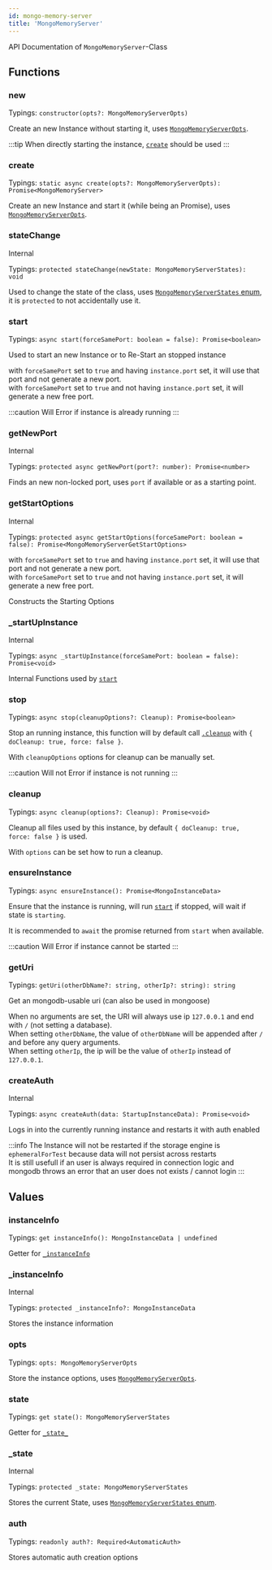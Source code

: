 ```yaml
---
id: mongo-memory-server
title: 'MongoMemoryServer'
---
```


API Documentation of `MongoMemoryServer`-Class

## Functions

### new

Typings: `constructor(opts?: MongoMemoryServerOpts)`

Create an new Instance without starting it, uses [`MongoMemoryServerOpts`](../interfaces/mongo-memory-server-opts.md).

:::tip
When directly starting the instance, [`create`](#create) should be used
:::

### create

Typings: `static async create(opts?: MongoMemoryServerOpts): Promise<MongoMemoryServer>`

Create an new Instance and start it (while being an Promise), uses [`MongoMemoryServerOpts`](../interfaces/mongo-memory-server-opts.md).

### stateChange

<span class="badge badge--warning">Internal</span>

Typings: `protected stateChange(newState: MongoMemoryServerStates): void`

Used to change the state of the class, uses [`MongoMemoryServerStates` enum](../enums/mongo-memory-server-states.md), it is `protected` to not accidentally use it.

### start

Typings: `async start(forceSamePort: boolean = false): Promise<boolean>`

Used to start an new Instance or to Re-Start an stopped instance

with `forceSamePort` set to `true` and having `instance.port` set, it will use that port and not generate a new port.  
with `forceSamePort` set to `true` and not having `instance.port` set, it will generate a new free port.  

:::caution
Will Error if instance is already running
:::

### getNewPort

<span class="badge badge--warning">Internal</span>

Typings: `protected async getNewPort(port?: number): Promise<number>`

Finds an new non-locked port, uses `port` if available or as a starting point.

### getStartOptions

<span class="badge badge--warning">Internal</span>

Typings: `protected async getStartOptions(forceSamePort: boolean = false): Promise<MongoMemoryServerGetStartOptions>`

with `forceSamePort` set to `true` and having `instance.port` set, it will use that port and not generate a new port.  
with `forceSamePort` set to `true` and not having `instance.port` set, it will generate a new free port.  

Constructs the Starting Options

### _startUpInstance

<span class="badge badge--warning">Internal</span>

Typings: `async _startUpInstance(forceSamePort: boolean = false): Promise<void>`

Internal Functions used by [`start`](#start)

### stop

Typings: `async stop(cleanupOptions?: Cleanup): Promise<boolean>`

Stop an running instance, this function will by default call [`.cleanup`](#cleanup) with `{ doCleanup: true, force: false }`.

With `cleanupOptions` options for cleanup can be manually set.

:::caution
Will not Error if instance is not running
:::

### cleanup

Typings: `async cleanup(options?: Cleanup): Promise<void>`

Cleanup all files used by this instance, by default `{ doCleanup: true, force: false }` is used.

With `options` can be set how to run a cleanup.

### ensureInstance

Typings: `async ensureInstance(): Promise<MongoInstanceData>`

Ensure that the instance is running, will run [`start`](#start) if stopped, will wait if state is `starting`.

It is recommended to `await` the promise returned from `start` when available.

:::caution
Will Error if instance cannot be started
:::

### getUri

Typings: `getUri(otherDbName?: string, otherIp?: string): string`

Get an mongodb-usable uri (can also be used in mongoose)

When no arguments are set, the URI will always use ip `127.0.0.1` and end with `/` (not setting a database).  
When setting `otherDbName`, the value of `otherDbName` will be appended after `/` and before any query arguments.  
When setting `otherIp`, the ip will be the value of `otherIp` instead of `127.0.0.1`.

### createAuth

<span class="badge badge--warning">Internal</span>

Typings: `async createAuth(data: StartupInstanceData): Promise<void>`

Logs in into the currently running instance and restarts it with auth enabled

:::info
The Instance will not be restarted if the storage engine is `ephemeralForTest` because data will not persist across restarts<br/>
It is still usefull if an user is always required in connection logic and mongodb throws an error that an user does not exists / cannot login
:::

## Values

### instanceInfo

Typings: `get instanceInfo(): MongoInstanceData | undefined`

Getter for [`_instanceInfo`](#_instanceInfo)

### _instanceInfo

<span class="badge badge--warning">Internal</span>

Typings: `protected _instanceInfo?: MongoInstanceData`

Stores the instance information

### opts

Typings: `opts: MongoMemoryServerOpts`

Store the instance options, uses [`MongoMemoryServerOpts`](../interfaces/mongo-memory-server-opts.md).

### state

Typings: `get state(): MongoMemoryServerStates`

Getter for [`_state_`](#_state)

### _state

<span class="badge badge--warning">Internal</span>

Typings: `protected _state: MongoMemoryServerStates`

Stores the current State, uses [`MongoMemoryServerStates` enum](../enums/mongo-memory-server-states.md).

### auth

Typings: `readonly auth?: Required<AutomaticAuth>`

Stores automatic auth creation options

